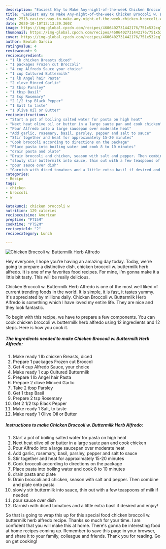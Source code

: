 ```yaml
---
description: "Easiest Way to Make Any-night-of-the-week Chicken Broccoli w. Buttermilk Herb Alfredo"
title: "Easiest Way to Make Any-night-of-the-week Chicken Broccoli w. Buttermilk Herb Alfredo"
slug: 2513-easiest-way-to-make-any-night-of-the-week-chicken-broccoli-w-buttermilk-herb-alfredo
date: 2020-10-10T12:13:39.360Z
image: https://img-global.cpcdn.com/recipes/4606402731442176/751x532cq70/chicken-broccoli-w-buttermilk-herb-alfredo-recipe-main-photo.jpg
thumbnail: https://img-global.cpcdn.com/recipes/4606402731442176/751x532cq70/chicken-broccoli-w-buttermilk-herb-alfredo-recipe-main-photo.jpg
cover: https://img-global.cpcdn.com/recipes/4606402731442176/751x532cq70/chicken-broccoli-w-buttermilk-herb-alfredo-recipe-main-photo.jpg
author: Beulah Garcia
ratingvalue: 4
reviewcount: 9
recipeingredient:
- "1 lb chicken Breasts diced"
- "1 packages Frozen cut Broccoli"
- "4 cup Alfredo Sauce your choice"
- "1 cup Cultured Buttermilk"
- "1 lb Angel hair Pasta"
- "2 clove Minced Garlic"
- "2 tbsp Parsley"
- "1 tbsp Basil"
- "2 tsp Rosemary"
- "2 1/2 tsp Black Pepper"
- "1 Salt to taste"
- "1 Olive Oil or Butter"
recipeinstructions:
- "Start a pot of boiling salted water for pasta on high heat"
- "Next heat olive oil or butter in a large saute pan and cook chicken"
- "Pour Alfredo into a large saucepan over moderate heat"
- "Add garlic, rosemary, basil, parsley, pepper and salt to sauce"
- "Stir together and heat for approximately 15-20 minutes"
- "Cook broccoli according to directions on the package"
- "Place pasta into boiling water and cook 8 to 10 minutes"
- "drain pasta and plate"
- "Drain broccoli and chicken, season with salt and pepper. Then combine and plate onto pasta"
- "slowly stir buttermilk into sauce, thin out with a few teaspoons of milk if needed"
- "pour sauce over dish"
- "Garnish with diced tomatoes and a little extra basil if desired and enjoy!"
categories:
- Recipe
tags:
- chicken
- broccoli
- w

katakunci: chicken broccoli w 
nutrition: 129 calories
recipecuisine: American
preptime: "PT15M"
cooktime: "PT52M"
recipeyield: "2"
recipecategory: Lunch

---
```



![Chicken Broccoli w. Buttermilk Herb Alfredo](https://img-global.cpcdn.com/recipes/4606402731442176/751x532cq70/chicken-broccoli-w-buttermilk-herb-alfredo-recipe-main-photo.jpg)

Hey everyone, I hope you're having an amazing day today. Today, we're going to prepare a distinctive dish, chicken broccoli w. buttermilk herb alfredo. It is one of my favorites food recipes. For mine, I'm gonna make it a little bit tasty. This will be really delicious.

Chicken Broccoli w. Buttermilk Herb Alfredo is one of the most well liked of current trending foods in the world. It is simple, it is fast, it tastes yummy. It's appreciated by millions daily. Chicken Broccoli w. Buttermilk Herb Alfredo is something which I have loved my entire life. They are nice and they look fantastic.




To begin with this recipe, we have to prepare a few components. You can cook chicken broccoli w. buttermilk herb alfredo using 12 ingredients and 12 steps. Here is how you cook it.

<!--inarticleads1-->

##### The ingredients needed to make Chicken Broccoli w. Buttermilk Herb Alfredo:

1. Make ready 1 lb chicken Breasts, diced
1. Prepare 1 packages Frozen cut Broccoli
1. Get 4 cup Alfredo Sauce, your choice
1. Make ready 1 cup Cultured Buttermilk
1. Prepare 1 lb Angel hair Pasta
1. Prepare 2 clove Minced Garlic
1. Take 2 tbsp Parsley
1. Get 1 tbsp Basil
1. Prepare 2 tsp Rosemary
1. Get 2 1/2 tsp Black Pepper
1. Make ready 1 Salt, to taste
1. Make ready 1 Olive Oil or Butter




<!--inarticleads2-->

##### Instructions to make Chicken Broccoli w. Buttermilk Herb Alfredo:

1. Start a pot of boiling salted water for pasta on high heat
1. Next heat olive oil or butter in a large saute pan and cook chicken
1. Pour Alfredo into a large saucepan over moderate heat
1. Add garlic, rosemary, basil, parsley, pepper and salt to sauce
1. Stir together and heat for approximately 15-20 minutes
1. Cook broccoli according to directions on the package
1. Place pasta into boiling water and cook 8 to 10 minutes
1. drain pasta and plate
1. Drain broccoli and chicken, season with salt and pepper. Then combine and plate onto pasta
1. slowly stir buttermilk into sauce, thin out with a few teaspoons of milk if needed
1. pour sauce over dish
1. Garnish with diced tomatoes and a little extra basil if desired and enjoy!




So that is going to wrap this up for this special food chicken broccoli w. buttermilk herb alfredo recipe. Thanks so much for your time. I am confident that you will make this at home. There's gonna be interesting food at home recipes coming up. Remember to save this page in your browser, and share it to your family, colleague and friends. Thank you for reading. Go on get cooking!
